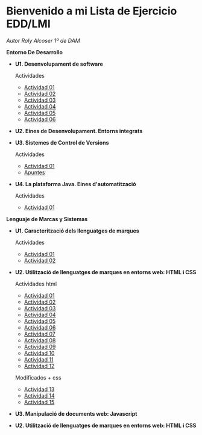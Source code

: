 # Bienvenido a mi Lista de Ejercicio EDD/LMI

*Autor Roly Alcoser 1º de DAM*

**Entorno De Desarrollo**

* **U1. Desenvolupament de software**

    Actividades  
    * [Actividad 01](./EDD/T1/Documento_01.md)
    * [Actividad 02](./EDD/T1/Documento_02.md)
    * [Actividad 03](./EDD/T1/Documento_03.md)
    * [Actividad 04](./EDD/T1/Documento_04.md)
    * [Actividad 05](./EDD/T1/Documento_05.md)
    * [Actividad 06](./EDD/T1/Documento_06.md)

* **U2. Eines de Desenvolupament. Entorns integrats**

* **U3. Sistemes de Control de Versions**

    Actividades  
    * [Actividad 01](./EDD/T3/ej1.md)
    * [Apuntes](./EDD/T3/ejercicio.md)

* **U4. La plataforma Java. Eines d'automatització**

    Actividades  
    * [Actividad 01](./EDD/T4/Actividad.md)

**Lenguaje de Marcas y Sistemas**

* **U1. Caracterització dels llenguatges de marques**

    Actividades  
    * [Actividad 01](./LMI/T1/Documento_01.md)
    * [Actividad 02](./LMI/T1/Documento_02.md)

* **U2. Utilització de llenguatges de marques en entorns web: HTML i CSS**

    Actividades html  
    * [Actividad 01](./LMI/T2/ej1.html)
    * [Actividad 02](./LMI/T2/ej2.html)
    * [Actividad 03](./LMI/T2/ej3.html)
    * [Actividad 04](./LMI/T2/ej4.html)
    * [Actividad 05](./LMI/T2/ej5.html)
    * [Actividad 06](./LMI/T2/ej6.html)
    * [Actividad 07](./LMI/T2/ej7.html)
    * [Actividad 08](./LMI/T2/ej8.html)
    * [Actividad 09](./LMI/T2/ej9.html)
    * [Actividad 10](./LMI/T2/ej10.html)
    * [Actividad 11](./LMI/T2/ej11.html)
    * [Actividad 12](./LMI/T2/ej12.html)

    Modificados + css  
    * [Actividad 13](./LMI/T2/modificados/ej11_modif.html)
    * [Actividad 14](./LMI/T2/modificados/ej12_modif.html)
    * [Actividad 15](./LMI/T2/modificados/form_registro.html)
    

    
* **U3. Manipulació de documents web: Javascript**

* **U2. Utilització de llenguatges de marques en entorns web: HTML i CSS**


<!--## Este es mi sitio

For full documentation visit [mkdocs.org](https://www.mkdocs.org).

## Commands

* `mkdocs new [dir-name]` * Create a new project.
* `mkdocs serve` * Start the live-reloading docs server.
* `mkdocs build` * Build the documentation site.
* `mkdocs -h` * Print help message and exit.

## Project layout

    mkdocs.yml    # The configuration file.
    docs/
        index.md  # The documentation homepage.
        ...       # Other markdown pages, images and other files.
-->